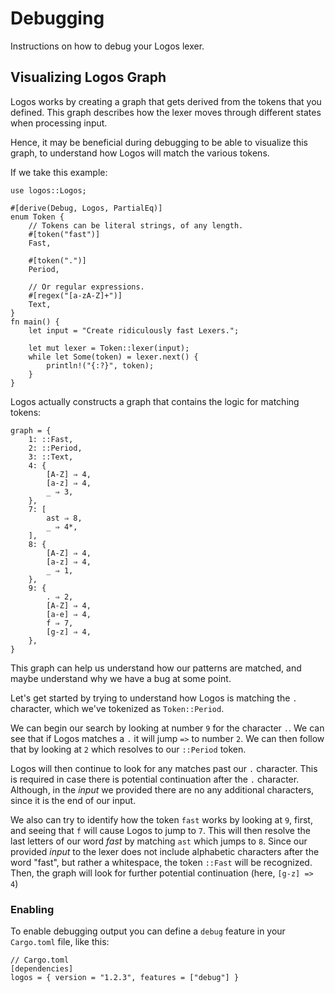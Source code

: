 # Debugging

Instructions on how to debug your Logos lexer.

## Visualizing Logos Graph 

Logos works by creating a graph that gets derived from the tokens that you defined. This graph describes how the lexer moves through different states when processing input.

Hence, it may be beneficial during debugging to be able to visualize this graph, to understand how Logos will match the various tokens. 

If we take this example:
```rust,no_run,noplayground
use logos::Logos;

#[derive(Debug, Logos, PartialEq)]
enum Token {
    // Tokens can be literal strings, of any length.
    #[token("fast")]
    Fast,

    #[token(".")]
    Period,

    // Or regular expressions.
    #[regex("[a-zA-Z]+")]
    Text,
}
fn main() {
    let input = "Create ridiculously fast Lexers.";

    let mut lexer = Token::lexer(input);
    while let Some(token) = lexer.next() {
        println!("{:?}", token);
    }
}
```

Logos actually constructs a graph that contains the logic for matching tokens:
```
graph = {
    1: ::Fast,
    2: ::Period,
    3: ::Text,
    4: {
        [A-Z] ⇒ 4,
        [a-z] ⇒ 4,
        _ ⇒ 3,
    },
    7: [
        ast ⇒ 8,
        _ ⇒ 4*,
    ],
    8: {
        [A-Z] ⇒ 4,
        [a-z] ⇒ 4,
        _ ⇒ 1,
    },
    9: {
        . ⇒ 2,
        [A-Z] ⇒ 4,
        [a-e] ⇒ 4,
        f ⇒ 7,
        [g-z] ⇒ 4,
    },
}
```
This graph can help us understand how our patterns are matched, and maybe understand why we have a bug at some point.

Let's get started by trying to understand how Logos is matching the `.` character, which we've tokenized as `Token::Period`.

We can begin our search by looking at number `9` for the character `.`. We can see that if Logos matches a `.` it will jump `=>` to number `2`.  We can then follow that by looking at `2` which resolves to our `::Period` token. 

Logos will then continue to look for any matches past our `.` character.  This is required in case there is potential continuation after the `.` character. Although, in the _input_ we provided there are no any additional characters, since it is the end of our input.

We also can try to identify how the token `fast` works by looking at `9`, first, and seeing that `f` will cause Logos to jump to `7`. This will then resolve the last letters of our word _fast_ by matching `ast` which jumps to `8`. Since our provided _input_ to the lexer does not include alphabetic characters after the word "fast", but rather a whitespace, the token `::Fast` will be recognized. Then, the graph will look for further potential continuation (here, `[g-z] => 4`)

### Enabling 

To enable debugging output you can define a `debug` feature in your `Cargo.toml` file, like this:

```
// Cargo.toml
[dependencies]
logos = { version = "1.2.3", features = ["debug"] }
```
